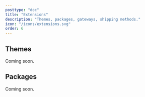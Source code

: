 ```yaml
---
posttype: "doc"
title: "Extensions"
description: "Themes, packages, gateways, shipping methods."
icon: "/icons/extensions.svg"
order: 6
---
```


## Themes

Coming soon.

## Packages

Coming soon.
 